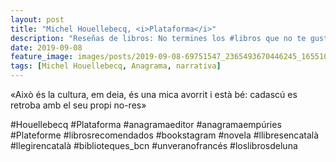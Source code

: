 ```yaml
---
layout: post
title: "Michel Houellebecq, <i>Plataforma</i>"
description: "Reseñas de libros: No termines los #libros que no te gustan. I els #llibres que t'agraden llegeix-los tants cops com calgui."
date: 2019-09-08
feature_image: images/posts/2019-09-08-69751547_2365493670446245_1655100575285694433_n_17851169038567700.jpg
tags: [Michel Houellebecq, Anagrama, narrativa]
---
```


«Això és la cultura, em deia, és una mica avorrit i està bé: cadascú es retroba amb el seu propi no-res»
<!--more-->

#Houellebecq #Plataforma #anagramaeditor #anagramaempúries #Plateforme #librosrecomendados #bookstagram #novela #llibresencatalà #llegirencatalà #biblioteques_bcn #unveranofrancés #loslibrosdeluna


